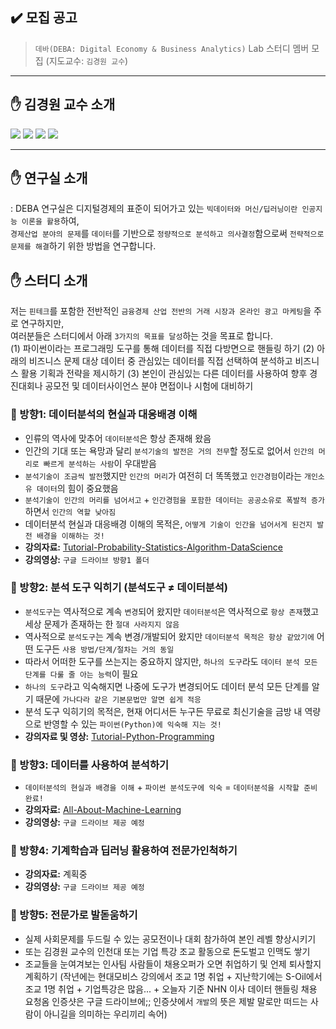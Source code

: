 ## ✔️ 모집 공고

> `데바(DEBA: Digital Economy & Business Analytics)` Lab 스터디 멤버 모집 (지도교수: `김경원 교수`)

---

## ✋ 김경원 교수 소개
<a href="https://sites.google.com/view/thekimk" target="_blank"><img src="https://img.shields.io/badge/Homepage-4285F4?style=flat-square&logo=Google&logoColor=white"/></a> <a href="https://scholar.google.com/citations?hl=ko&user=nHPe-4UAAAAJ&view_op=list_works&sortby=pubdate" target="_blank"><img src="https://img.shields.io/badge/Google Scholar-4285F4?style=flat-square&logo=Google Scholar&logoColor=white"/></a> <a href="https://www.youtube.com/channel/UCEYxJNI5dhnn_CdC9BEWTuA" target="_blank"><img src="https://img.shields.io/badge/YouTube-FF0000?style=flat-square&logo=YouTube&logoColor=white"/></a> <a href="https://github.com/thekimk" target="_blank"><img src="https://img.shields.io/badge/Github-181717?style=flat-square&logo=Github&logoColor=white"/></a>

---

## ✋ 연구실 소개
: DEBA 연구실은 디지털경제의 표준이 되어가고 있는 `빅데이터와 머신/딥러닝이란 인공지능 이론을 활용`하여,     
`경제산업 분야의 문제`를 `데이터`를 기반으로 `정량적으로 분석하고 의사결정`함으로써 `전략적으로 문제를 해결`하기 위한 방법을 연구합니다.     

## ✋ 스터디 소개
저는 `핀테크`를 포함한 전반적인 `금융경제 산업 전반의 거래 시장과 온라인 광고 마케팅`을 주로 연구하지만,     
여러분들은 스터디에서 아래 `3가지의 목표를 달성`하는 것을 목표로 합니다.     
(1) 파이썬이라는 프로그래밍 도구를 통해 데이터를 직접 다방면으로 핸들링 하기
(2) 아래의 비즈니스 문제 대상 데이터 중 관심있는 데이터를 직접 선택하여 분석하고
비즈니스 활용 기획과 전략을 제시하기
(3) 본인이 관심있는 다른 데이터를 사용하여
향후 경진대회나 공모전 및 데이터사이언스 분야 면접이나 시험에 대비하기


### :book: 방향1: 데이터분석의 현실과 대응배경 이해
- 인류의 역사에 맞추어 `데이터분석`은 항상 존재해 왔음
- 인간의 기대 또는 욕망과 달리 `분석기술의 발전은 거의 전무`할 정도로 없어서 `인간의 머리로 빠르게 분석하는 사람`이 우대받음
- `분석기술이 조금씩 발전`했지만 `인간의 머리`가 여전히 더 똑똑했고 `인간경험`이라는 `개인소유 데이터`의 힘이 중요했음
- `분석기술이 인간의 머리를 넘어서고` + `인간경험을 포함한 데이터는 공공소유로 폭발적 증가`하면서 `인간의 역할 낮아짐`
- 데이터분석 현실과 대응배경 이해의 목적은, `어떻게 기술이 인간을 넘어서게 된건지 발전 배경을 이해하는 것!`
- **강의자료:** [Tutorial-Probability-Statistics-Algorithm-DataScience](https://github.com/thekimk/Tutorial-Probability-Statistics-Algorithm-DataScience)
- **강의영상:** `구글 드라이브 방향1 폴더`

### :book: 방향2: 분석 도구 익히기 (분석도구 $\neq$ 데이터분석)
- `분석도구`는 역사적으로 계속 `변경`되어 왔지만 `데이터분석`은 역사적으로 `항상 존재`했고 세상 문제가 존재하는 한 `절대 사라지지 않음`
- 역사적으로 `분석도구`는 계속 변경/개발되어 왔지만 `데이터분석 목적은 항상 같았기에` 어떤 도구든 `사용 방법/단계/절차는 거의 동일`
- 따라서 어떠한 도구를 쓰는지는 중요하지 않지만, `하나의 도구`라도 `데이터 분석 모든 단계를 다룰 줄 아는 능력`이 필요
- `하나의 도구`라고 익숙해지면 나중에 도구가 변경되어도 데이터 분석 모든 단계를 알기 때문에 `가나다라 같은 기본문법만 알면 쉽게 적응`
- 분석 도구 익히기의 목적은, 현재 어디서든 누구든 무료로 최신기술을 금방 내 역량으로 반영할 수 있는 `파이썬(Python)에 익숙해 지는 것!`
- **강의자료 및 영상:** [Tutorial-Python-Programming](https://github.com/thekimk/Tutorial-Python-Programming)

### :book: 방향3: 데이터를 사용하여 분석하기
- `데이터분석의 현실과 배경을 이해` + `파이썬 분석도구에 익숙` = `데이터분석을 시작할 준비 완료!`
- **강의자료:** [All-About-Machine-Learning](https://github.com/thekimk/Business-Data-Analytics)
- **강의영상:** `구글 드라이브 제공 예정`

### :book: 방향4: 기계학습과 딥러닝 활용하여 전문가인척하기
- **강의자료:** 계획중
- **강의영상:** `구글 드라이브 제공 예정`

### :book: 방향5: 전문가로 발돋움하기
- 실제 사회문제를 두드릴 수 있는 공모전이나 대회 참가하여 본인 레벨 향상시키기
- 또는 김경원 교수의 인천대 또는 기업 특강 조교 활동으로 돈도벌고 인맥도 쌓기
- 조교들을 눈여겨보는 인사팀 사람들이 채용오퍼가 오면 취업하기 및 언제 퇴사할지 계획하기
(작년에는 현대모비스 강의에서 조교 1명 취업 + 지난학기에는 S-Oil에서 조교 1명 취업 + 기업특강은 많음... + 오늘자 기준 NHN 이사 데이터 핸들링 채용 요청옴 인증샷은 구글 드라이브에;; 인증샷에서 `개발`의 뜻은 제발 말로만 떠드는 사람이 아니길을 의미하는 우리끼리 속어)


